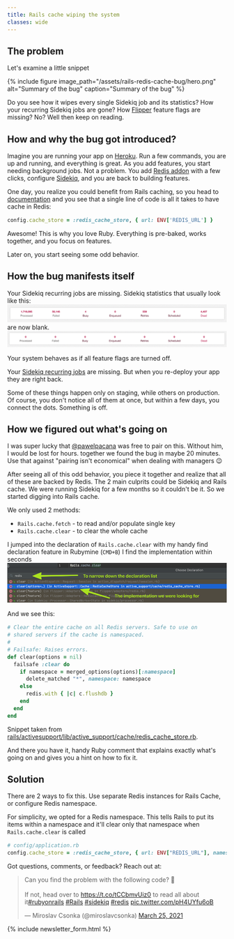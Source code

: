 ```yaml
---
title: Rails cache wiping the system
classes: wide
---
```


## The problem

Let's examine a little snippet

{% include figure image_path="/assets/rails-redis-cache-bug/hero.png" alt="Summary of the bug" caption="Summary of the bug" %}

Do you see how it wipes every single Sidekiq job and its statistics? How your recurring Sidekiq jobs are gone?
How [Flipper](https://github.com/jnunemaker/flipper) feature flags are missing? No? Well then keep on reading.

## How and why the bug got introduced?

Imagine you are running your app on [Heroku](https://www.heroku.com). Run a few commands, you are up and running, and everything is great. As you add features, you start needing background jobs. Not a problem. You add [Redis addon](https://elements.heroku.com/addons/heroku-redis) with a few clicks, configure [Sidekiq](http://sidekiq.org), and you are back to building features.

One day, you realize you could benefit from Rails caching, so you head to [documentation](https://guides.rubyonrails.org/caching_with_rails.html#activesupport-cache-rediscachestore) and you see that a single line of code is all it takes to have cache in Redis:

```ruby
config.cache_store = :redis_cache_store, { url: ENV['REDIS_URL'] }
```

Awesome! This is why you love Ruby. Everything is pre-baked, works together, and you focus on features.

Later on, you start seeing some odd behavior.

## How the bug manifests itself

Your Sidekiq recurring jobs are missing. Sidekiq statistics that usually look like this:
![sidekiq with statistics](/assets/rails-redis-cache-bug/sidekiq-with-statistics.png)
are now blank.
![sidekiq without statistics](/assets/rails-redis-cache-bug/sidekiq-without-statistics.png)

Your system behaves as if all feature flags are turned off.

Your [Sidekiq recurring jobs](https://github.com/Moove-it/sidekiq-scheduler) are missing. But when you re-deploy your app they are right back.

Some of these things happen only on staging, while others on production. Of course, you don't notice all of them at once, but within a few days, you connect the dots. Something is off.

## How we figured out what's going on

I was super lucky that [@pawelpacana](https://twitter.com/pawelpacana) was free to pair on this. Without him, I would be lost for hours. together we found the bug in maybe 20 minutes. Use that against "pairing isn't economical" when dealing with managers 😉

After seeing all of this odd behavior, you piece it together and realize that all of these are backed by Redis. The 2 main culprits could be Sidekiq and Rails cache. We were running Sidekiq for a few months so it couldn't be it. So we started digging into Rails cache.

We only used 2 methods:
* `Rails.cache.fetch` - to read and/or populate single key
* `Rails.cache.clear` - to clear the whole cache


I jumped into the declaration of `Rails.cache.clear` with my handy find declaration feature in Rubymine (`CMD+B`) I find the implementation within seconds
![Rubymine go to declaration](/assets/rails-redis-cache-bug/rubymine-go-to-declaration.png)

And we see this:
```ruby
# Clear the entire cache on all Redis servers. Safe to use on
# shared servers if the cache is namespaced.
#
# Failsafe: Raises errors.
def clear(options = nil)
  failsafe :clear do
    if namespace = merged_options(options)[:namespace]
      delete_matched "*", namespace: namespace
    else
      redis.with { |c| c.flushdb }
    end
  end
end
```
Snippet taken from [rails/activesupport/lib/active_support/cache/redis_cache_store.rb](https://github.com/rails/rails/blob/main/activesupport/lib/active_support/cache/redis_cache_store.rb#L307-L319).

And there you have it, handy Ruby comment that explains exactly what's going on and gives you a hint on how to fix it.

## Solution

There are 2 ways to fix this. Use separate Redis instances for Rails Cache, or configure Redis namespace.

For simplicity, we opted for a Redis namespace. This tells Rails to put its items within a namespace and it'll clear only that namespace when `Rails.cache.clear` is called

```ruby
# config/application.rb
config.cache_store = :redis_cache_store, { url: ENV["REDIS_URL"], namespace: "rails" }
```

Got questions, comments, or feedback? Reach out at:
<blockquote class="twitter-tweet"><p lang="en" dir="ltr">Can you find the problem with the following code? 🤔<br><br>If
    not, head over to <a href="https://t.co/tCCbmvUiz0">https://t.co/tCCbmvUiz0</a> to read all about it<a
            href="https://twitter.com/hashtag/rubyonrails?src=hash&amp;ref_src=twsrc%5Etfw">#rubyonrails</a> <a
            href="https://twitter.com/hashtag/Rails?src=hash&amp;ref_src=twsrc%5Etfw">#Rails</a> <a
            href="https://twitter.com/hashtag/sidekiq?src=hash&amp;ref_src=twsrc%5Etfw">#sidekiq</a> <a
            href="https://twitter.com/hashtag/redis?src=hash&amp;ref_src=twsrc%5Etfw">#redis</a> <a
            href="https://t.co/pH4UYfu6oB">pic.twitter.com/pH4UYfu6oB</a></p>&mdash; Miroslav Csonka (@miroslavcsonka)
    <a href="https://twitter.com/miroslavcsonka/status/1375112306040975369?ref_src=twsrc%5Etfw">March 25, 2021</a>
</blockquote>
<script async src="https://platform.twitter.com/widgets.js" charset="utf-8"></script>


{% include newsletter_form.html %}
